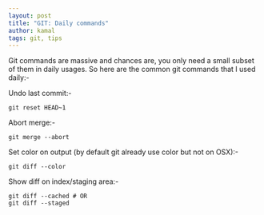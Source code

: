 ```yaml
---
layout: post
title: "GIT: Daily commands"
author: kamal
tags: git, tips
---
```


Git commands are massive and chances are, you only need a small subset of them in daily usages. So here are the common git commands that I used daily:-

Undo last commit:-

```
git reset HEAD~1
```

Abort merge:-

```
git merge --abort
```

Set color on output (by default git already use color but not on OSX):-

```
git diff --color
```

Show diff on index/staging area:-

```
git diff --cached # OR
git diff --staged
```
